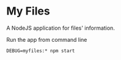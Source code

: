 My Files
===========
 A NodeJS application for files' information.


Run the app from command line

```
DEBUG=myfiles:* npm start
```